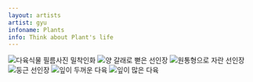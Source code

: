 ```yaml
---
layout: artists
artist: gyu
infoname: Plants
info: Think about Plant's life
---
```

<article class="work">
<img src="/assets/images/artists/gyu/plants/1.jpg" alt="다육식물 필름사진 밀착인화">
<img src="/assets/images/artists/gyu/plants/2.jpg" alt="양 갈래로 뻗은 선인장">
<img src="/assets/images/artists/gyu/plants/3.jpg" alt="원통형으로 자란 선인장">
<img src="/assets/images/artists/gyu/plants/4.jpg" alt="둥근 선인장">
<img src="/assets/images/artists/gyu/plants/5.jpg" alt="잎이 두꺼운 다육">
<img src="/assets/images/artists/gyu/plants/6.jpg" alt="잎이 많은 다육">
</article>